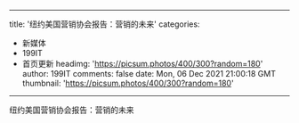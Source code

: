 
---
title: '纽约美国营销协会报告：营销的未来'
categories: 
 - 新媒体
 - 199IT
 - 首页更新
headimg: 'https://picsum.photos/400/300?random=180'
author: 199IT
comments: false
date: Mon, 06 Dec 2021 21:00:18 GMT
thumbnail: 'https://picsum.photos/400/300?random=180'
---

<div>   
纽约美国营销协会报告：营销的未来  
</div>
            